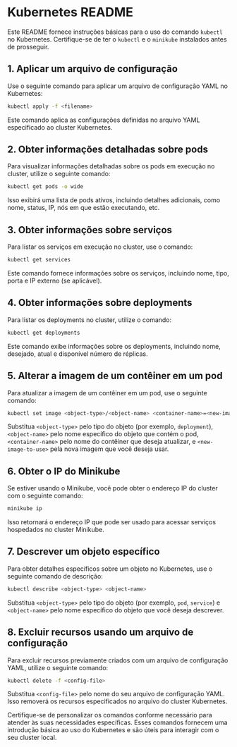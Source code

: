 # Kubernetes README

Este README fornece instruções básicas para o uso do comando `kubectl` no Kubernetes. Certifique-se de ter o `kubectl` e o `minikube` instalados antes de prosseguir.

## 1. Aplicar um arquivo de configuração

Use o seguinte comando para aplicar um arquivo de configuração YAML no Kubernetes:

```bash
kubectl apply -f <filename>
```

Este comando aplica as configurações definidas no arquivo YAML especificado ao cluster Kubernetes.

## 2. Obter informações detalhadas sobre pods

Para visualizar informações detalhadas sobre os pods em execução no cluster, utilize o seguinte comando:

```bash
kubectl get pods -o wide
```

Isso exibirá uma lista de pods ativos, incluindo detalhes adicionais, como nome, status, IP, nós em que estão executando, etc.

## 3. Obter informações sobre serviços

Para listar os serviços em execução no cluster, use o comando:

```bash
kubectl get services
```

Este comando fornece informações sobre os serviços, incluindo nome, tipo, porta e IP externo (se aplicável).

## 4. Obter informações sobre deployments

Para listar os deployments no cluster, utilize o comando:

```bash
kubectl get deployments
```

Este comando exibe informações sobre os deployments, incluindo nome, desejado, atual e disponível número de réplicas.

## 5. Alterar a imagem de um contêiner em um pod

Para atualizar a imagem de um contêiner em um pod, use o seguinte comando:

```bash
kubectl set image <object-type>/<object-name> <container-name>=<new-image-to-use>
```

Substitua `<object-type>` pelo tipo do objeto (por exemplo, `deployment`), `<object-name>` pelo nome específico do objeto que contém o pod, `<container-name>` pelo nome do contêiner que deseja atualizar, e `<new-image-to-use>` pela nova imagem que você deseja usar.

## 6. Obter o IP do Minikube

Se estiver usando o Minikube, você pode obter o endereço IP do cluster com o seguinte comando:

```bash
minikube ip
```

Isso retornará o endereço IP que pode ser usado para acessar serviços hospedados no cluster Minikube.

## 7. Descrever um objeto específico

Para obter detalhes específicos sobre um objeto no Kubernetes, use o seguinte comando de descrição:

```bash
kubectl describe <object-type> <object-name>
```

Substitua `<object-type>` pelo tipo do objeto (por exemplo, `pod`, `service`) e `<object-name>` pelo nome específico do objeto que você deseja descrever.

## 8. Excluir recursos usando um arquivo de configuração

Para excluir recursos previamente criados com um arquivo de configuração YAML, utilize o seguinte comando:

```bash
kubectl delete -f <config-file>
```

Substitua `<config-file>` pelo nome do seu arquivo de configuração YAML. Isso removerá os recursos especificados no arquivo do cluster Kubernetes.

Certifique-se de personalizar os comandos conforme necessário para atender às suas necessidades específicas. Esses comandos fornecem uma introdução básica ao uso do Kubernetes e são úteis para interagir com o seu cluster local.
